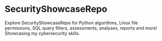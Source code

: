 # SecurityShowcaseRepo
Explore SecurityShowcaseRepo for Python algorithms, Linux file permissions, SQL query filters, assessments, analyses, reports and more! Showcasing my cybersecurity skills.
